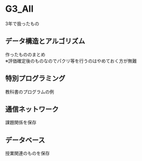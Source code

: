 # G3_All
3年で扱ったもの

## データ構造とアルゴリズム
作ったもののまとめ  
※評価確定後のものなのでパクリ等を行うのはやめておく方が無難

## 特別プログラミング
教科書のプログラムの例

## 通信ネットワーク
課題関係を保存

## データベース
授業関連のものを保存
